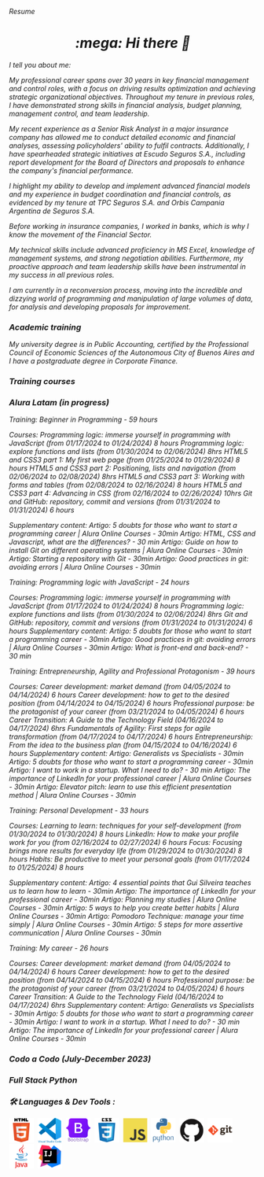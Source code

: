 <em>Resume<em>
<h1 align="center"> :mega: Hi there 👋 </h1>



I tell you about me:

My professional career spans over 30 years in key financial management and control roles, with a focus on driving results optimization and achieving strategic organizational objectives. Throughout my tenure in previous roles, I have demonstrated strong skills in financial analysis, budget planning, management control, and team leadership.

My recent experience as a Senior Risk Analyst in a major insurance company has allowed me to conduct detailed economic and financial analyses, assessing policyholders' ability to fulfil contracts. Additionally, I have spearheaded strategic initiatives at Escudo Seguros S.A., including report development for the Board of Directors and proposals to enhance the company's financial performance.

I highlight my ability to develop and implement advanced financial models and my experience in budget coordination and financial controls, as evidenced by my tenure at TPC Seguros S.A. and Orbis Campania Argentina de Seguros S.A.

Before working in insurance companies, I worked in banks, which is why I know the movement of the Financial Sector.

My technical skills include advanced proficiency in MS Excel, knowledge of management systems, and strong negotiation abilities. Furthermore, my proactive approach and team leadership skills have been instrumental in my success in all previous roles.

I am currently in a reconversion process, moving into the incredible and dizzying world of programming and manipulation of large volumes of data, for analysis and developing proposals for improvement.



### Academic training

My university degree is in Public Accounting, certified by the Professional Council of Economic Sciences of the Autonomous City of Buenos Aires and I have a postgraduate degree in Corporate Finance.





### Training courses



### Alura Latam (in progress)

Training: Beginner in Programming - 59 hours

Courses:
Programming logic: immerse yourself in programming with JavaScript (from 01/17/2024 to 01/24/2024) 8 hours
Programming logic: explore functions and lists (from 01/30/2024 to 02/06/2024) 8hrs
HTML5 and CSS3 part 1: My first web page (from 01/25/2024 to 01/29/2024) 8 hours
HTML5 and CSS3 part 2: Positioning, lists and navigation (from 02/06/2024 to 02/08/2024) 8hrs
HTML5 and CSS3 part 3: Working with forms and tables (from 02/08/2024 to 02/16/2024) 8 hours
HTML5 and CSS3 part 4: Advancing in CSS (from 02/16/2024 to 02/26/2024) 10hrs
Git and GitHub: repository, commit and versions (from 01/31/2024 to 01/31/2024) 6 hours

Supplementary content:
Artigo: 5 doubts for those who want to start a programming career | Alura Online Courses - 30min
Artigo: HTML, CSS and Javascript, what are the differences? - 30 min
Artigo: Guide on how to install Git on different operating systems | Alura Online Courses - 30min
Artigo: Starting a repository with Git - 30min
Artigo: Good practices in git: avoiding errors | Alura Online Courses - 30min

Training: Programming logic with JavaScript - 24 hours

Courses:
Programming logic: immerse yourself in programming with JavaScript (from 01/17/2024 to 01/24/2024) 8 hours
Programming logic: explore functions and lists (from 01/30/2024 to 02/06/2024) 8hrs
Git and GitHub: repository, commit and versions (from 01/31/2024 to 01/31/2024) 6 hours
Supplementary content:
Artigo: 5 doubts for those who want to start a programming career - 30min
Artigo: Good practices in git: avoiding errors | Alura Online Courses - 30min
Artigo: What is front-end and back-end? - 30 min

Training: Entrepreneurship, Agility and Professional Protagonism - 39 hours

Courses:
Career development: market demand (from 04/05/2024 to 04/14/2024) 6 hours
Career development: how to get to the desired position (from 04/14/2024 to 04/15/2024) 6 hours
Professional purpose: be the protagonist of your career (from 03/21/2024 to 04/05/2024) 6 hours
Career Transition: A Guide to the Technology Field (04/16/2024 to 04/17/2024) 6hrs
Fundamentals of Agility: First steps for agile transformation (from 04/17/2024 to 04/17/2024) 6 hours
Entrepreneurship: From the idea to the business plan (from 04/15/2024 to 04/16/2024) 6 hours
Supplementary content:
Artigo: Generalists vs Specialists - 30min
Artigo: 5 doubts for those who want to start a programming career - 30min
Artigo: I want to work in a startup. What I need to do? - 30 min
Artigo: The importance of LinkedIn for your professional career | Alura Online Courses - 30min
Artigo: Elevator pitch: learn to use this efficient presentation method | Alura Online Courses - 30min

Training: Personal Development - 33 hours

Courses:
Learning to learn: techniques for your self-development (from 01/30/2024 to 01/30/2024) 8 hours
LinkedIn: How to make your profile work for you (from 02/16/2024 to 02/27/2024) 6 hours
Focus: Focusing brings more results for everyday life (from 01/29/2024 to 01/30/2024) 8 hours
Habits: Be productive to meet your personal goals (from 01/17/2024 to 01/25/2024) 8 hours

Supplementary content:
Artigo: 4 essential points that Gui Silveira teaches us to learn how to learn - 30min
Artigo: The importance of LinkedIn for your professional career - 30min
Artigo: Planning my studies | Alura Online Courses - 30min
Artigo: 5 ways to help you create better habits | Alura Online Courses - 30min
Artigo: Pomodoro Technique: manage your time simply | Alura Online Courses - 30min
Artigo: 5 steps for more assertive communication | Alura Online Courses - 30min

Training: My career - 26 hours

Courses:
Career development: market demand (from 04/05/2024 to 04/14/2024) 6 hours
Career development: how to get to the desired position (from 04/14/2024 to 04/15/2024) 6 hours
Professional purpose: be the protagonist of your career (from 03/21/2024 to 04/05/2024) 6 hours
Career Transition: A Guide to the Technology Field (04/16/2024 to 04/17/2024) 6hrs
Supplementary content:
Artigo: Generalists vs Specialists - 30min
Artigo: 5 doubts for those who want to start a programming career - 30min
Artigo: I want to work in a startup. What I need to do? - 30 min
Artigo: The importance of LinkedIn for your professional career | Alura Online Courses - 30min

### Codo a Codo (July-December 2023)

### Full Stack Python

### :hammer_and_wrench: Languages & Dev Tools : 

<div>
  <img src="https://github.com/devicons/devicon/blob/master/icons/html5/html5-original-wordmark.svg" title="HTML 5" alt="HTML 5" width="50" heidth="50"/>&nbsp;
  <img src="https://github.com/devicons/devicon/blob/master/icons/vscode/vscode-original-wordmark.svg" title="VSC" alt="VSC" width="50" heidth="50"/>&nbsp;
  <img src="https://github.com/devicons/devicon/blob/master/icons/bootstrap/bootstrap-original-wordmark.svg" title="Boostrap" alt="Boostrap" width="50" heidth="50"/>&nbsp;
  <img src="https://github.com/devicons/devicon/blob/master/icons/css3/css3-original-wordmark.svg" title="CSS" alt="CSS" width="50" heidth="50"/>&nbsp;
  <img src="https://github.com/devicons/devicon/blob/master/icons/javascript/javascript-original.svg" title="JS" alt="JS" width="50" heidth="50"/>&nbsp;
  <img src="https://github.com/devicons/devicon/blob/master/icons/python/python-original-wordmark.svg" title="Python" alt="Python" width="50" heidth="50"/>&nbsp;
  <img src="https://github.com/devicons/devicon/blob/master/icons/github/github-original.svg" title="GitHub" alt="GitHub" width="50" heidth="50"/>&nbsp;
  <img src="https://github.com/devicons/devicon/blob/master/icons/git/git-original-wordmark.svg" title="Git" alt="Git" width="50" heidth="50"/>&nbsp;
  <img src="https://github.com/devicons/devicon/blob/master/icons/java/java-original-wordmark.svg" title="Java" alt="Java" width="50" heidth="50"/>&nbsp;
  <img src="https://github.com/devicons/devicon/blob/master/icons/intellij/intellij-original.svg" title="Intellij" alt="Intellij" width="50" heidth="50"/>&nbsp;
</div>

